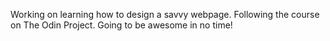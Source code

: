 Working on learning how to design a savvy webpage.
Following the course on The Odin Project. 
Going to be awesome in no time! 